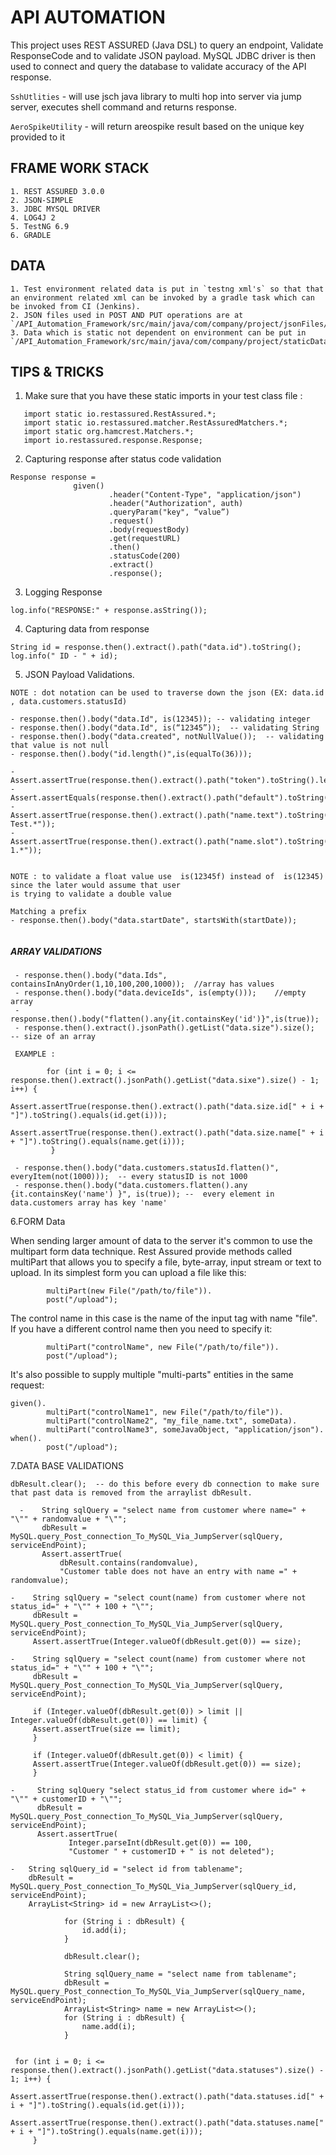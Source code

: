  # API AUTOMATION 
 
 This project uses REST ASSURED (Java DSL) to query an endpoint, Validate ResponseCode and to validate JSON payload.
 MySQL JDBC driver is then used to connect and query the database to validate accuracy of the API response.
 
 `SshUtlities` - will use jsch java library to multi hop into server via jump server, executes shell command and returns response.  
 
 `AeroSpikeUtility` - will return areospike result based on the unique key provided to it  
 
 
 ## FRAME WORK STACK 
 ```
 1. REST ASSURED 3.0.0
 2. JSON-SIMPLE 
 3. JDBC MYSQL DRIVER
 4. LOG4J 2  
 5. TestNG 6.9  
 6. GRADLE
 ```
 
 ## DATA 
 ```
 1. Test environment related data is put in `testng xml's` so that that an environment related xml can be invoked by a gradle task which can be invoked from CI (Jenkins).
 2. JSON files used in POST AND PUT operations are at `/API_Automation_Framework/src/main/java/com/company/project/jsonFiles/*`.
 3. Data which is static not dependent on environment can be put in `/API_Automation_Framework/src/main/java/com/company/project/staticData/Constants.java`.
 ```
 
 
  ## TIPS & TRICKS 
  
  1. Make sure that you have these static imports in your test class file :
  ````   
     import static io.restassured.RestAssured.*;
     import static io.restassured.matcher.RestAssuredMatchers.*;
     import static org.hamcrest.Matchers.*;
     import io.restassured.response.Response;
````

  2. Capturing response after status code validation
  
  ```
 Response response =
                given()
                        .header("Content-Type", "application/json")
                        .header("Authorization", auth)
                        .queryParam("key", “value”)
                        .request()
                        .body(requestBody)
                        .get(requestURL)
                        .then()
                        .statusCode(200)
                        .extract()
                        .response();
```

  3. Logging Response 

```
log.info("RESPONSE:" + response.asString());
```

  4. Capturing data from response
  
  ```
  String id = response.then().extract().path("data.id").toString();
  log.info(" ID - " + id);
  ```
  
  5. JSON Payload Validations.
  
  `NOTE : dot notation can be used to traverse down the json (EX: data.id , data.customers.statusId)`
    
  ````
  - response.then().body("data.Id", is(12345)); -- validating integer
  - response.then().body("data.Id", is(“12345”));  -- validating String
  - response.then().body("data.created", notNullValue());  -- validating that value is not null
  - response.then().body("id.length()",is(equalTo(36)));
   
  - Assert.assertTrue(response.then().extract().path("token").toString().length()==36);
  - Assert.assertEquals(response.then().extract().path("default").toString(),"false");
  - Assert.assertTrue(response.then().extract().path("name.text").toString().matches(".*?Test.*"));
  - Assert.assertTrue(response.then().extract().path("name.slot").toString().matches(".*?1.*"));
  
  
  NOTE : to validate a float value use  is(12345f) instead of  is(12345) since the later would assume that user 
  is trying to validate a double value 
  
  Matching a prefix
  - response.then().body("data.startDate", startsWith(startDate));


 ````
 
 
  ##### ARRAY VALIDATIONS
 ````
  - response.then().body("data.Ids", containsInAnyOrder(1,10,100,200,1000));  //array has values
  - response.then().body("data.deviceIds", is(empty()));    //empty array
  - response.then().body("flatten().any{it.containsKey('id')}",is(true));
  - response.then().extract().jsonPath().getList("data.size").size();  -- size of an array 
  
  EXAMPLE :
  
         for (int i = 0; i <= response.then().extract().jsonPath().getList("data.sixe").size() - 1; i++) {
              Assert.assertTrue(response.then().extract().path("data.size.id[" + i + "]").toString().equals(id.get(i)));
              Assert.assertTrue(response.then().extract().path("data.size.name[" + i + "]").toString().equals(name.get(i)));
          }

  - response.then().body("data.customers.statusId.flatten()", everyItem(not(1000)));  -- every statusID is not 1000    
  - response.then().body("data.customers.flatten().any {it.containsKey('name') }", is(true)); --  every element in data.customers array has key 'name'
  ````
  
  6.FORM Data
   
  When sending larger amount of data to the server it's common to use the multipart form data technique. Rest Assured provide methods called multiPart that allows you to specify a file, byte-array, input stream or text to upload. In its simplest form you can upload a file like this:
  
  ```given().
          multiPart(new File("/path/to/file")).
          post("/upload");
   ```
  
  The control name in this case is the name of the input tag with name "file". If you have a different control name then you need to specify it:
  
  ```given().
          multiPart("controlName", new File("/path/to/file")).
          post("/upload");
   ```
  
  It's also possible to supply multiple "multi-parts" entities in the same request:
  
  ```
  given().
          multiPart("controlName1", new File("/path/to/file")).
          multiPart("controlName2", "my_file_name.txt", someData).
          multiPart("controlName3", someJavaObject, "application/json").
  when().
          post("/upload");
   ```
  
  
  
  7.DATA BASE VALIDATIONS
  
  `dbResult.clear();  -- do this before every db connection to make sure that past data is removed from the arraylist dbResult.`
```
  -    String sqlQuery = "select name from customer where name=" + "\"" + randomvalue + "\"";
       dbResult = MySQL.query_Post_connection_To_MySQL_Via_JumpServer(sqlQuery, serviceEndPoint);
       Assert.assertTrue(
           dbResult.contains(randomvalue),
           "Customer table does not have an entry with name =" + randomvalue);
  ```
  
  ````
  -    String sqlQuery = "select count(name) from customer where not status_id=" + "\"" + 100 + "\"";
       dbResult = MySQL.query_Post_connection_To_MySQL_Via_JumpServer(sqlQuery, serviceEndPoint);
       Assert.assertTrue(Integer.valueOf(dbResult.get(0)) == size);
  ````
  ```
  -    String sqlQuery = "select count(name) from customer where not status_id=" + "\"" + 100 + "\"";
       dbResult = MySQL.query_Post_connection_To_MySQL_Via_JumpServer(sqlQuery, serviceEndPoint);

       if (Integer.valueOf(dbResult.get(0)) > limit || Integer.valueOf(dbResult.get(0)) == limit) {
       Assert.assertTrue(size == limit);
       }

       if (Integer.valueOf(dbResult.get(0)) < limit) {
       Assert.assertTrue(Integer.valueOf(dbResult.get(0)) == size);
       }
  ```
  ```
  -     String sqlQuery "select status_id from customer where id=" + "\"" + customerID + "\"";
        dbResult = MySQL.query_Post_connection_To_MySQL_Via_JumpServer(sqlQuery, serviceEndPoint);
        Assert.assertTrue(
               Integer.parseInt(dbResult.get(0)) == 100,
               "Customer " + customerID + " is not deleted");
  ```
  ```
  -   String sqlQuery_id = "select id from tablename";
      dbResult = MySQL.query_Post_connection_To_MySQL_Via_JumpServer(sqlQuery_id, serviceEndPoint);
      ArrayList<String> id = new ArrayList<>();
             
              for (String i : dbResult) {
                  id.add(i);
              }
      
              dbResult.clear();
      
              String sqlQuery_name = "select name from tablename";
              dbResult = MySQL.query_Post_connection_To_MySQL_Via_JumpServer(sqlQuery_name, serviceEndPoint);
              ArrayList<String> name = new ArrayList<>();
              for (String i : dbResult) {
                  name.add(i);
              }
      
      
   for (int i = 0; i <= response.then().extract().jsonPath().getList("data.statuses").size() - 1; i++) {
        Assert.assertTrue(response.then().extract().path("data.statuses.id[" + i + "]").toString().equals(id.get(i)));
       Assert.assertTrue(response.then().extract().path("data.statuses.name[" + i + "]").toString().equals(name.get(i)));
       }
  ```
  
  
  
